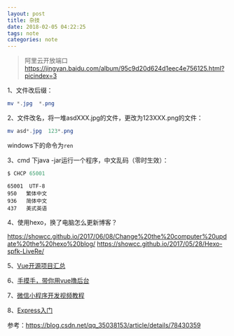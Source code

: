 ```yaml
---
layout: post
title: 杂技
date: 2018-02-05 04:22:25
tags: note
categories: note
---
```


>阿里云开放端口
https://jingyan.baidu.com/album/95c9d20d624d1eec4e756125.html?picindex=3

1、文件改后缀：

```powershell
mv *.jpg  *.png
```

2、文件改名，将一堆asdXXX.jpg的文件，更改为123XXX.png的文件：

```powershell
mv asd*.jpg  123*.png
```

windows下的命令为`ren`

3、cmd 下java -jar运行一个程序，中文乱码（零时生效）：
```powershell
$ CHCP 65001
```
```
65001  UTF-8
950   繁体中文
936   简体中文
437   美式英语
```

<!-- more -->

4、使用hexo，换了电脑怎么更新博客？

https://showcc.github.io/2017/06/08/Change%20the%20computer%20update%20the%20hexo%20blog/
https://showcc.github.io/2017/05/28/Hexo-spfk-LiveRe/


5、[Vue开源项目汇总](https://github.com/opendigg/awesome-github-vue)

6、[手摸手，带你用vue撸后台](https://juejin.im/post/59097cd7a22b9d0065fb61d2)

7、[微信小程序开发视频教程](http://wxopen.club/topic/582d4999745f85100cd13a65)

8、[Express入门](http://www.expressjs.com.cn/starter/faq.html)

参考：https://blog.csdn.net/qq_35038153/article/details/78430359